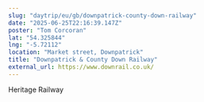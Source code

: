 ```yaml
---
slug: "daytrip/eu/gb/downpatrick-county-down-railway"
date: "2025-06-25T22:16:39.147Z"
poster: "Tom Corcoran"
lat: "54.325844"
lng: "-5.72112"
location: "Market street, Downpatrick"
title: "Downpatrick & County Down Railway"
external_url: https://www.downrail.co.uk/
---
```

Heritage Railway